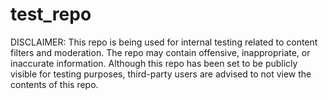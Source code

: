 # test_repo

DISCLAIMER: This repo is being used for internal testing related to content filters and moderation. The repo may contain offensive, inappropriate, or inaccurate information. Although this repo has been set to be publicly visible for testing purposes, third-party users are advised to not view the contents of this repo.
